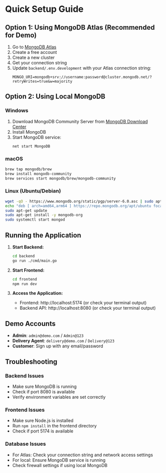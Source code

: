 # Quick Setup Guide

## Option 1: Using MongoDB Atlas (Recommended for Demo)

1. Go to [MongoDB Atlas](https://www.mongodb.com/atlas)
2. Create a free account
3. Create a new cluster
4. Get your connection string
5. Update `backend/.env.development` with your Atlas connection string:
   ```
   MONGO_URI=mongodb+srv://username:password@cluster.mongodb.net/?retryWrites=true&w=majority
   ```

## Option 2: Using Local MongoDB

### Windows

1. Download MongoDB Community Server from [MongoDB Download Center](https://www.mongodb.com/try/download/community)
2. Install MongoDB
3. Start MongoDB service:
   ```cmd
   net start MongoDB
   ```

### macOS

```bash
brew tap mongodb/brew
brew install mongodb-community
brew services start mongodb/brew/mongodb-community
```

### Linux (Ubuntu/Debian)

```bash
wget -qO - https://www.mongodb.org/static/pgp/server-6.0.asc | sudo apt-key add -
echo "deb [ arch=amd64,arm64 ] https://repo.mongodb.org/apt/ubuntu focal/mongodb-org/6.0 multiverse" | sudo tee /etc/apt/sources.list.d/mongodb-org-6.0.list
sudo apt-get update
sudo apt-get install -y mongodb-org
sudo systemctl start mongod
```

## Running the Application

1. **Start Backend:**

   ```bash
   cd backend
   go run ./cmd/main.go
   ```

2. **Start Frontend:**

   ```bash
   cd frontend
   npm run dev
   ```

3. **Access the Application:**
   - Frontend: http://localhost:5174 (or check your terminal output)
   - Backend API: http://localhost:8080 (or check your terminal output)

## Demo Accounts

- **Admin**: `admin@demo.com` / `Admin@123`
- **Delivery Agent**: `delivery@demo.com` / `Delivery@123`
- **Customer**: Sign up with any email/password

## Troubleshooting

### Backend Issues

- Make sure MongoDB is running
- Check if port 8080 is available
- Verify environment variables are set correctly

### Frontend Issues

- Make sure Node.js is installed
- Run `npm install` in the frontend directory
- Check if port 5174 is available

### Database Issues

- For Atlas: Check your connection string and network access settings
- For local: Ensure MongoDB service is running
- Check firewall settings if using local MongoDB

